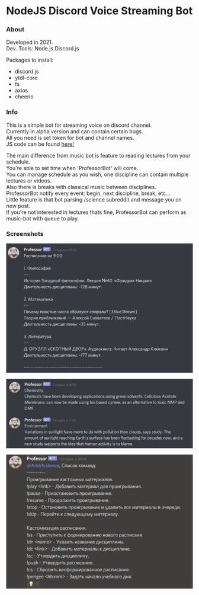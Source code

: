 # NodeJS Discord Voice Streaming Bot
### About

Developed in 2021.  
Dev. Tools: Node.js Discord.js  

Packages to install:  
* discord.js  
* ytdl-core  
* fs  
* axios  
* cheerio  

### Info

This is a simple bot for streaming voice on discord channel.  
Currently in alpha version and can contain certain bugs.  
All you need is set token for bot and channel names.  
JS code can be found [here!](https://github.com/AmbiWS/NodeJS-Discord-Voice-Streaming-Bot/blob/main/main.js)  

The main difference from music bot is feature to reading lectures from your schedule.  
You're able to set time when 'ProfessorBot' will come.  
You can manage schedule as you wish, one discipline can contain multiple lectures or videos.  
Also there is breaks with classical music between disciplines.  
ProfessorBot notify every event: begin, next discipline, break, etc...  
Little feature is that bot parsing /science subreddit and message you on new post.  
If you're not interested in lectures thats fine, ProfessorBot can perform as music-bot with queue to play.  

### Screenshots

![Screenshot 1](https://github.com/AmbiWS/NodeJS-Discord-Voice-Streaming-Bot/blob/main/img/Schedule.JPG)  

![Screenshot 2](https://github.com/AmbiWS/NodeJS-Discord-Voice-Streaming-Bot/blob/main/img/News.JPG)  

![Screenshot 3](https://github.com/AmbiWS/NodeJS-Discord-Voice-Streaming-Bot/blob/main/img/Help.JPG)  
